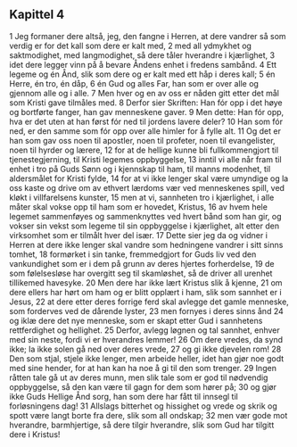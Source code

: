 ## Kapittel 4

1 Jeg formaner dere altså, jeg, den fangne i Herren, at dere vandrer så som verdig er for det kall som dere er kalt med,
2 med all ydmykhet og saktmodighet, med langmodighet, så dere tåler hverandre i kjærlighet,
3 idet dere legger vinn på å bevare Åndens enhet i fredens sambånd.
4 Ett legeme og én Ånd, slik som dere og er kalt med ett håp i deres kall;
5 én Herre, én tro, én dåp,
6 én Gud og alles Far, han som er over alle og gjennom alle og i alle.
7 Men hver og en av oss er nåden gitt etter det mål som Kristi gave tilmåles med.
8 Derfor sier Skriften: Han fór opp i det høye og bortførte fanger, han gav menneskene gaver.
9 Men dette: Han fór opp, hva er det uten at han først fór ned til jordens lavere deler?
10 Han som fór ned, er den samme som fór opp over alle himler for å fylle alt.
11 Og det er han som gav oss noen til apostler, noen til profeter, noen til evangelister, noen til hyrder og lærere,
12 for at de hellige kunne bli fullkommengjort til tjenestegjerning, til Kristi legemes oppbyggelse,
13 inntil vi alle når fram til enhet i tro på Guds Sønn og i kjennskap til ham, til manns modenhet, til aldersmålet for Kristi fylde,
14 for at vi ikke lenger skal være umyndige og la oss kaste og drive om av ethvert lærdoms vær ved menneskenes spill, ved kløkt i villfarelsens kunster,
15 men at vi, sannheten tro i kjærlighet, i alle måter skal vokse opp til ham som er hovedet, Kristus,
16 av hvem hele legemet sammenføyes og sammenknyttes ved hvert bånd som han gir, og vokser sin vekst som legeme til sin oppbyggelse i kjærlighet, alt etter den virksomhet som er tilmålt hver del især.
17 Dette sier jeg da og vidner i Herren at dere ikke lenger skal vandre som hedningene vandrer i sitt sinns tomhet,
18 formørket i sin tanke, fremmedgjort for Guds liv ved den vankundighet som er i dem på grunn av deres hjertes forherdelse,
19 de som følelsesløse har overgitt seg til skamløshet, så de driver all urenhet tillikemed havesyke.
20 Men dere har ikke lært Kristus slik å kjenne,
21 om dere ellers har hørt om ham og er blitt opplært i ham, slik som sannhet er i Jesus,
22 at dere etter deres forrige ferd skal avlegge det gamle menneske, som forderves ved de dårende lyster,
23 men fornyes i deres sinns ånd
24 og iklæ dere det nye menneske, som er skapt etter Gud i sannhetens rettferdighet og hellighet.
25 Derfor, avlegg løgnen og tal sannhet, enhver med sin neste, fordi vi er hverandres lemmer!
26 Om dere vredes, da synd ikke; la ikke solen gå ned over deres vrede,
27 og gi ikke djevelen rom!
28 Den som stjal, stjele ikke lenger, men arbeide heller, idet han gjør noe godt med sine hender, for at han kan ha noe å gi til den som trenger.
29 Ingen råtten tale gå ut av deres munn, men slik tale som er god til nødvendig oppbyggelse, så den kan være til gagn for dem som hører på;
30 og gjør ikke Guds Hellige Ånd sorg, han som dere har fått til innsegl til forløsningens dag!
31 Allslags bitterhet og hissighet og vrede og skrik og spott være langt borte fra dere, slik som all ondskap;
32 men vær gode mot hverandre, barmhjertige, så dere tilgir hverandre, slik som Gud har tilgitt dere i Kristus!
